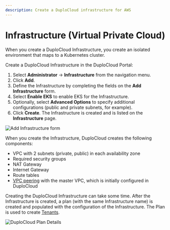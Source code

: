 ```yaml
---
description: Create a DuploCloud infrastructure for AWS
---
```


# Infrastructure (Virtual Private Cloud)

When you create a DuploCloud Infrastructure, you create an isolated environment that maps to a Kubernetes cluster.&#x20;

Create a DuploCloud Infrastructure in the DuploCloud Portal:

1. Select **Administrator** -> **Infrastructure** from the navigation menu.&#x20;
2. Click **Add**.
3. Define the Infrastructure by completing the fields on the **Add Infrastructure** form.&#x20;
4. Select **Enable EKS** to enable EKS for the Infrastructure.
5. Optionally, select **Advanced Options** to specify additional configurations (public and private subnets, for example).
6. Click **Create**. The Infrastructure is created and is listed on the **Infrastructure** page.

&#x20; &#x20;

![Add Infrastructure form](https://duplocloud.com/wp-content/uploads/2021/11/create-infra.png)

When you create the Infrastructure, DuploCloud creates the following components:

* VPC with 2 subnets (private, public) in each availability zone
* Required security groups
* NAT Gateway
* Internet Gateway
* Route tables
* [VPC peering](virtual-private-cloud-vpc-peering.md) with the master VPC, which is initially configured in DuploCloud

Creating the DuploCloud Infrastructure can take some time. After the Infrastructure is created, a plan (with the same Infrastructure name) is created and populated with the configuration of the Infrastructure. The Plan is used to create [Tenants](../../use-cases/tenant-environment.md).

![DuploCloud Plan Details](https://duplocloud.com/wp-content/uploads/2021/11/infra-plan.png)
